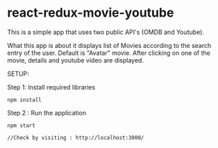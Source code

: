 # react-redux-movie-youtube
This is a simple app that uses two public API's (OMDB and Youtube).

What this app is about it displays list of Movies according to the search entry of the user. Default is "Avatar" movie.
After clicking on one of the movie, details and youtube video are displayed.

SETUP:

Step 1: Install required libraries
    
    npm install

Step 2 : Run the application 

    npm start
    
    //Check by visiting : http://localhost:3000/
